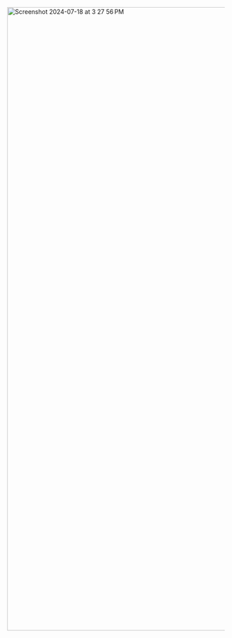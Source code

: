 
<img width="1440" alt="Screenshot 2024-07-18 at 3 27 56 PM" src="https://github.com/user-attachments/assets/5e3fcda8-31b7-4bad-a570-aabb3edaee03">
